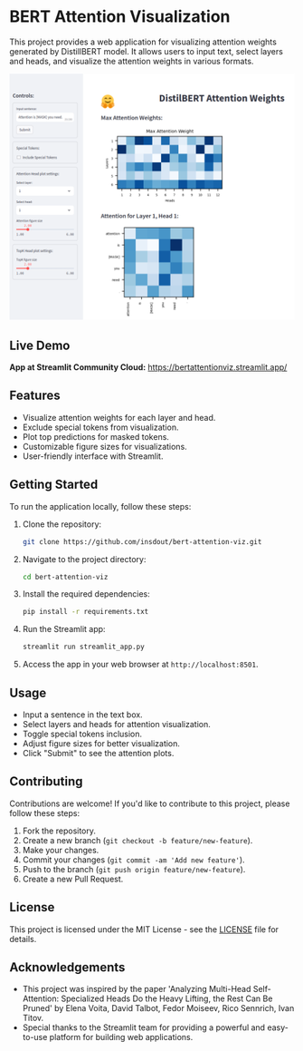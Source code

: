 # BERT Attention Visualization

This project provides a web application for visualizing attention weights generated by DistillBERT model. It allows users to input text, select layers and heads, and visualize the attention weights in various formats.

<div align="center">
  <img src="src/assets/screen.png" alt="BERT Attention Visualization" width="600"/>
</div>

## Live Demo
**App at Streamlit Community Cloud:** https://bertattentionviz.streamlit.app/

## Features

- Visualize attention weights for each layer and head.
- Exclude special tokens from visualization.
- Plot top predictions for masked tokens.
- Customizable figure sizes for visualizations.
- User-friendly interface with Streamlit.

## Getting Started

To run the application locally, follow these steps:

1. Clone the repository:

   ```bash
   git clone https://github.com/insdout/bert-attention-viz.git
   ```

2. Navigate to the project directory:

   ```bash
   cd bert-attention-viz
   ```

3. Install the required dependencies:

   ```bash
   pip install -r requirements.txt
   ```

4. Run the Streamlit app:

   ```bash
   streamlit run streamlit_app.py
   ```

5. Access the app in your web browser at `http://localhost:8501`.

## Usage

- Input a sentence in the text box.
- Select layers and heads for attention visualization.
- Toggle special tokens inclusion.
- Adjust figure sizes for better visualization.
- Click "Submit" to see the attention plots.

## Contributing

Contributions are welcome! If you'd like to contribute to this project, please follow these steps:

1. Fork the repository.
2. Create a new branch (`git checkout -b feature/new-feature`).
3. Make your changes.
4. Commit your changes (`git commit -am 'Add new feature'`).
5. Push to the branch (`git push origin feature/new-feature`).
6. Create a new Pull Request.

## License

This project is licensed under the MIT License - see the [LICENSE](LICENSE) file for details.

## Acknowledgements

- This project was inspired by the paper 'Analyzing Multi-Head Self-Attention: Specialized Heads Do the Heavy Lifting, the Rest Can Be Pruned' by Elena Voita, David Talbot, Fedor Moiseev, Rico Sennrich, Ivan Titov.
- Special thanks to the Streamlit team for providing a powerful and easy-to-use platform for building web applications.
